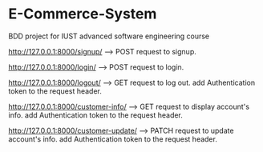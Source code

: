 # E-Commerce-System
BDD project for IUST advanced software engineering course

http://127.0.0.1:8000/signup/ --> POST request to signup.

http://127.0.0.1:8000/login/ --> POST request to login.

http://127.0.0.1:8000/logout/ --> GET request to log out. add Authentication token to the request header. 

http://127.0.0.1:8000/customer-info/ --> GET request to display account's info. add Authentication token to the request header.

http://127.0.0.1:8000/customer-update/ --> PATCH request to update account's info. add Authentication token to the request header.

